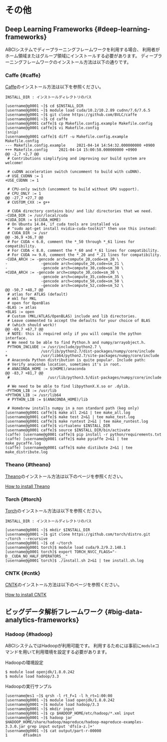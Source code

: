 # その他

## Deep Learning Frameworks {#deep-learning-frameworks}

ABCIシステムでディープラーニングフレームワークを利用する場合、
利用者がホーム領域またはグループ領域にインストールする必要があります。
ディープラーニングフレームワークのインストール方法は以下の通りです。

### Caffe {#caffe}

[Caffe](http://caffe.berkeleyvision.org/)のインストール方法は以下を参照ください。

```
INSTALL_DIR : インストールディレクトリのパス

[username@g0001 ~]$ cd $INSTALL_DIR
[username@g0001 ~]$ module load cuda/10.2/10.2.89 cudnn/7.6/7.6.5
[username@g0001 ~]$ git clone https://github.com/BVLC/caffe
[username@g0001 ~]$ cd caffe
[username@g0001 caffe]$ cp Makefile.config.example Makefile.config
[username@g0001 caffe]$ vi Makefile.config
(snip)
[username@g0001 caffe]$ diff -u Makefile.config.example Makefile.config
--- Makefile.config.example     2021-04-14 14:54:32.000000000 +0900
+++ Makefile.config     2021-04-14 15:00:58.000000000 +0900
@@ -2,7 +2,7 @@
 # Contributions simplifying and improving our build system are welcome!

 # cuDNN acceleration switch (uncomment to build with cuDNN).
-# USE_CUDNN := 1
+USE_CUDNN := 1

 # CPU-only switch (uncomment to build without GPU support).
 # CPU_ONLY := 1
@@ -27,7 +27,7 @@
 # CUSTOM_CXX := g++

 # CUDA directory contains bin/ and lib/ directories that we need.
-CUDA_DIR := /usr/local/cuda
+CUDA_DIR := $(CUDA_HOME)
 # On Ubuntu 14.04, if cuda tools are installed via
 # "sudo apt-get install nvidia-cuda-toolkit" then use this instead:
 # CUDA_DIR := /usr
@@ -36,9 +36,7 @@
 # For CUDA < 6.0, comment the *_50 through *_61 lines for compatibility.
 # For CUDA < 8.0, comment the *_60 and *_61 lines for compatibility.
 # For CUDA >= 9.0, comment the *_20 and *_21 lines for compatibility.
-CUDA_ARCH := -gencode arch=compute_20,code=sm_20 \
-               -gencode arch=compute_20,code=sm_21 \
-               -gencode arch=compute_30,code=sm_30 \
+CUDA_ARCH := -gencode arch=compute_30,code=sm_30 \
                -gencode arch=compute_35,code=sm_35 \
                -gencode arch=compute_50,code=sm_50 \
                -gencode arch=compute_52,code=sm_52 \
@@ -50,7 +48,7 @@
 # atlas for ATLAS (default)
 # mkl for MKL
 # open for OpenBlas
-BLAS := atlas
+BLAS := open
 # Custom (MKL/ATLAS/OpenBLAS) include and lib directories.
 # Leave commented to accept the defaults for your choice of BLAS
 # (which should work)!
@@ -69,7 +67,7 @@
 # NOTE: this is required only if you will compile the python interface.
 # We need to be able to find Python.h and numpy/arrayobject.h.
 PYTHON_INCLUDE := /usr/include/python2.7 \
-               /usr/lib/python2.7/dist-packages/numpy/core/include
+               /usr/lib64/python2.7/site-packages/numpy/core/include
 # Anaconda Python distribution is quite popular. Include path:
 # Verify anaconda location, sometimes it's in root.
 # ANACONDA_HOME := $(HOME)/anaconda
@@ -83,7 +81,7 @@
 #                 /usr/lib/python3.5/dist-packages/numpy/core/include

 # We need to be able to find libpythonX.X.so or .dylib.
-PYTHON_LIB := /usr/lib
+PYTHON_LIB := /usr/lib64
 # PYTHON_LIB := $(ANACONDA_HOME)/lib

 # Homebrew installs numpy in a non standard path (keg only)
[username@g0001 caffe]$ make all 2>&1 | tee make_all.log
[username@g0001 caffe]$ make test 2>&1 | tee make_test.log
[username@g0001 caffe]$ make runtest 2>&1 | tee make_runtest.log
[username@g0001 caffe]$ virtualenv $INSTALL_DIR
[username@g0001 caffe]$ source $INSTALL_DIR/bin/activate
(caffe) [username@g0001 caffe]$ pip install -r python/requirements.txt
(caffe) [username@g0001 caffe]$ make pycaffe 2>&1 | tee make_pycaffe.log
(caffe) [username@g0001 caffe]$ make distibute 2>&1 | tee make_distribute.log
```

### Theano {#theano}

[Theano](http://deeplearning.net/software/theano/)のインストール方法は以下のページを参照ください。

[How to install Theano](http://deeplearning.net/software/theano/)

### Torch {#torch}

[Torch](http://torch.ch/)のインストール方法は以下を参照ください。

```
INSTALL_DIR : インストールディレクトリのパス

[username@g0001 ~]$ mkdir $INSTALL_DIR
[username@g0001 ~]$ git clone https://github.com/torch/distro.git ~/torch --recursive
[username@g0001 ~]$ cd ~/torch
[username@g0001 torch]$ module load cuda/9.2/9.2.148.1
[username@g0001 torch]$ export TORCH_NVCC_FLAGS="-D__CUDA_NO_HALF_OPERATORS__"
[username@g0001 torch]$ ./install.sh 2>&1 | tee install.sh.log
```

### CNTK {#cntk}

[CNTK](https://www.microsoft.com/en-us/cognitive-toolkit/)のインストール方法は以下のページを参照ください。

[How to install CNTK](https://www.microsoft.com/en-us/cognitive-toolkit/)

## ビッグデータ解析フレームワーク {#big-data-analytics-frameworks}

### Hadoop {#hadoop}

ABCIシステムではHadoopが利用可能です。 利用するためには事前に`module`コマンドを用いて利用環境を設定する必要があります。 

Hadoopの環境設定
```
$ module load openjdk/1.8.0.242
$ module load hadoop/3.3
```

Hadoopの実行サンプル

```
[username@es1 ~]$ qrsh -l rt_F=1 -l h_rt=1:00:00
[username@g0001 ~]$ module load openjdk/1.8.0.242
[username@g0001 ~]$ module load hadoop/3.3
[username@g0001 ~]$ mkdir input
[username@g0001 ~]$ cp $HADOOP_HOME/etc/hadoop/*.xml input
[username@g0001 ~]$ hadoop jar $HADOOP_HOME/share/hadoop/mapreduce/hadoop-mapreduce-examples-3.3.0.jar grep input output 'dfs[a-z.]+'
[username@g0001 ~]$ cat output/part-r-00000
1       dfsadmin
```
